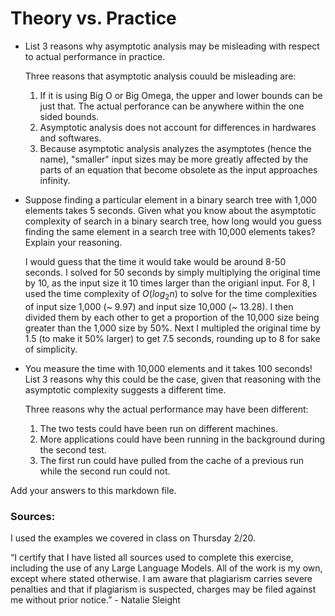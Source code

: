 # Theory vs. Practice

- List 3 reasons why asymptotic analysis may be misleading with respect to
  actual performance in practice.

  Three reasons that asymptotic analysis couuld be misleading are:

  1. If it is using Big O or Big Omega, the upper and lower bounds can be just that. The actual perforance can be anywhere within the one sided bounds.
  2. Asymptotic analysis does not account for differences in hardwares and softwares.
  3. Because asymptotic analysis analyzes the asymptotes (hence the name), "smaller" input sizes may be more greatly affected by the parts of an equation 
     that become obsolete as the input approaches infinity.

- Suppose finding a particular element in a binary search tree with 1,000
  elements takes 5 seconds. Given what you know about the asymptotic complexity
  of search in a binary search tree, how long would you guess finding the same
  element in a search tree with 10,000 elements takes? Explain your reasoning.

  I would guess that the time it would take would be around 8-50 seconds. I solved for 50 seconds by simply multiplying the
  original time by 10, as the input size it 10 times larger than the origianl input. For 8, I used the time complexity of
  $O(log_2 n)$ to solve for the time complexities of input size 1,000 (~ 9.97) and input size 10,000 (~ 13.28). I then divided
  them by each other to get a proportion of the 10,000 size being greater than the 1,000 size by 50%. Next I multipled the original
  time by 1.5 (to make it 50% larger) to get 7.5 seconds, rounding up to 8 for sake of simplicity. 

- You measure the time with 10,000 elements and it takes 100 seconds! List 3
  reasons why this could be the case, given that reasoning with the asymptotic
  complexity suggests a different time.

  Three reasons why the actual performance may have been different:

  1. The two tests could have been run on different machines.
  2. More applications could have been running in the background during the second test.
  3. The first run could have pulled from the cache of a previous run while the second run could not.
  
Add your answers to this markdown file.

### Sources:

I used the examples we covered in class on Thursday 2/20.

“I certify that I have listed all sources used to complete this exercise, including the use of any Large Language Models. All of the work is my own, except where stated otherwise. I am aware that plagiarism carries severe penalties and that if plagiarism is suspected, charges may be filed against me without prior notice.” - Natalie Sleight
